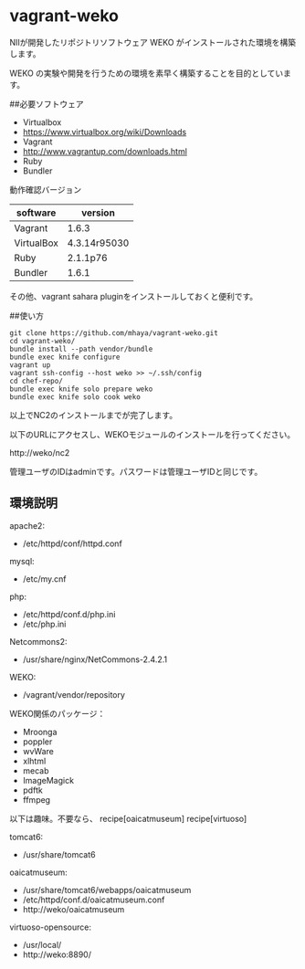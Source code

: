 vagrant-weko
======

NIIが開発したリポジトリソフトウェア WEKO がインストールされた環境を構築します。

WEKO の実験や開発を行うための環境を素早く構築することを目的としています。

##必要ソフトウェア

* Virtualbox
 * https://www.virtualbox.org/wiki/Downloads
* Vagrant
 * http://www.vagrantup.com/downloads.html
* Ruby
 * Bundler

動作確認バージョン

| software  | version    |
|-----------|------------|
|Vagrant    |1.6.3       |
|VirtualBox |4.3.14r95030|
|Ruby       |2.1.1p76    |
|Bundler    |1.6.1       |

その他、vagrant sahara pluginをインストールしておくと便利です。

##使い方

    git clone https://github.com/mhaya/vagrant-weko.git
    cd vagrant-weko/
    bundle install --path vendor/bundle
    bundle exec knife configure
    vagrant up
    vagrant ssh-config --host weko >> ~/.ssh/config
    cd chef-repo/
	bundle exec knife solo prepare weko
    bundle exec knife solo cook weko

以上でNC2のインストールまでが完了します。

以下のURLにアクセスし、WEKOモジュールのインストールを行ってください。

http://weko/nc2

管理ユーザのIDはadminです。パスワードは管理ユーザIDと同じです。

## 環境説明

apache2:
- /etc/httpd/conf/httpd.conf

mysql:
- /etc/my.cnf

php:
- /etc/httpd/conf.d/php.ini
- /etc/php.ini

Netcommons2:
- /usr/share/nginx/NetCommons-2.4.2.1

WEKO:
- /vagrant/vendor/repository

WEKO関係のパッケージ：
- Mroonga
- poppler
- wvWare
- xlhtml
- mecab
- ImageMagick
- pdftk
- ffmpeg

以下は趣味。不要なら、
recipe[oaicatmuseum]
recipe[virtuoso]

tomcat6:
- /usr/share/tomcat6

oaicatmuseum:
- /usr/share/tomcat6/webapps/oaicatmuseum
- /etc/httpd/conf.d/oaicatmuseum.conf
- http://weko/oaicatmuseum

virtuoso-opensource:
- /usr/local/
- http://weko:8890/

